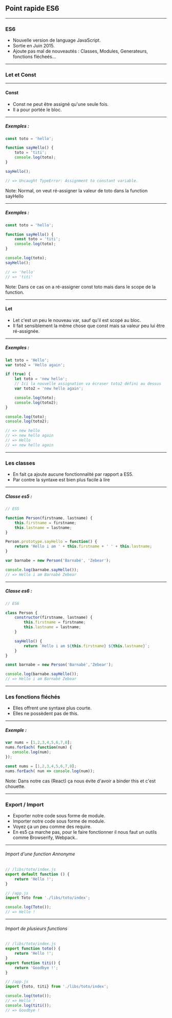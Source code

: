 ## Point rapide ES6

---

### ES6

* Nouvelle version de language JavaScript. <!-- .element: class="fragment" -->
* Sortie en Juin 2015. <!-- .element: class="fragment" -->
* Ajoute pas mal de nouveautés : Classes, Modules, Generateurs, fonctions flécheés... <!-- .element: class="fragment" -->

---

### Let et Const

---

#### Const

* Const ne peut être assigné qu'une seule fois. <!-- .element: class="fragment" -->
* Il a pour portée le bloc. <!-- .element: class="fragment" -->

---

##### Exemples :

```javascript
const toto = 'hello';

function sayHello() {
    toto = 'titi';
    console.log(toto);
}

sayHello();

// => Uncaught TypeError: Assignment to constant variable.
```

Note: Normal, on veut ré-assigner la valeur de toto dans la function sayHello

---

##### Exemples :

```javascript
const toto = 'hello';

function sayHello() {
    const toto = 'titi';
    console.log(toto);
}

console.log(toto);
sayHello();

// => 'hello'
// => 'titi'
```

Note: Dans ce cas on a ré-assigner const toto mais dans le scope de la function.

---

#### Let

* Let c'est un peu le nouveau var, sauf qu'il est scopé au bloc. <!-- .element: class="fragment" -->
* Il fait sensiblement la même chose que const mais sa valeur peu lui être ré-assignée. <!-- .element: class="fragment" -->

---

##### Exemples :

```javascript
let toto = 'Hello';
var toto2 = 'Hello again';

if (true) {
    let toto = 'new hello';
    // Ici la nouvelle assignation va écraser toto2 défini au dessus
    var toto2 = 'new hello again';

    console.log(toto);
    console.log(toto2);
}

console.log(toto);
console.log(toto2);

// => new hello
// => new hello again
// => Hello
// => new hello again
```

---

### Les classes

* En fait ça ajoute aucune fonctionnalité par rapport a ES5. <!-- .element: class="fragment" -->
* Par contre la syntaxe est bien plus facile à lire <!-- .element: class="fragment" -->

---

##### Classe es5 :

```javascript
// ES5

function Person(firstname, lastname) {
    this.firstname = firstname;
    this.lastname = lastname;
}

Person.prototype.sayHello = function() {
    return 'Hello i am ' + this.firstname + ' ' + this.lastname;
}

var barnabe = new Person('Barnabé', 'Zebear');

console.log(barnabe.sayHello());
// => Hello i am Barnabé Zebear
```

---

##### Classe es6 :

```javascript
// ES6

class Person {
    constructor(firstname, lastname) {
        this.firstname = firstname;
        this.lastname = lastname;
    }

    sayHello() {
        return `Hello i am ${this.firstname} ${this.lastname}`;
    }
}

const barnabe = new Person('Barnabé','Zebear');

console.log(barnabe.sayHello());
// => Hello i am Barnabé Zebear
```

---

### Les fonctions fléchés

* Elles offrent une syntaxe plus courte. <!-- .element: class="fragment" -->
* Elles ne possèdent pas de this. <!-- .element: class="fragment" -->

---

##### Exemple :

```javascript
var nums = [1,2,3,4,5,6,7,8];
nums.forEach( function(num) {
   console.log(num);
});

const nums = [1,2,3,4,5,6,7,8];
nums.forEach( nun => console.log(num));
```

Note: Dans notre cas (React) ça nous évite d'avoir a binder this et c'est chouette.

---

### Export / Import

* Exporter notre code sous forme de module. <!-- .element: class="fragment" -->
* Importer notre code sous forme de module. <!-- .element: class="fragment" -->
* Voyez ça un peu comme des require. <!-- .element: class="fragment" -->
* En es5 ça marche pas, pour le faire fonctionner il nous faut un outils comme Browserify, Webpack.. <!-- .element: class="fragment" -->

---

###### Import d'une function Annonyme

```javascript
// /libs/toto/index.js
export default function () {
    return 'Hello !';
}

// /app.js
import Toto from './libs/toto/index';

console.log(Toto());
// => Hello !
```

---

###### Import de plusieurs functions

```javascript
// /libs/toto/index.js
export function toto() {
    return 'Hello !';
}
export function titi() {
    return 'Goodbye !';
}

// /app.js
import {toto, titi} from './libs/toto/index';

console.log(toto());
// => Hello !
console.log(titi());
// => Goodbye !
```
